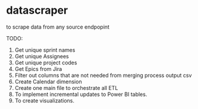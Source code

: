 # datascraper
to scrape data from any source endpopint


TODO:

1. Get unique sprint names
2. Get unique Assignees
3. Get unique project codes
4. Get Epics from Jira
5. Filter out columns that are not needed from merging process output csv
6. Create Calendar dimension
7. Create one main file to orchestrate all ETL
8. To implement incremental updates to Power BI tables.
9. To create visualizations.
